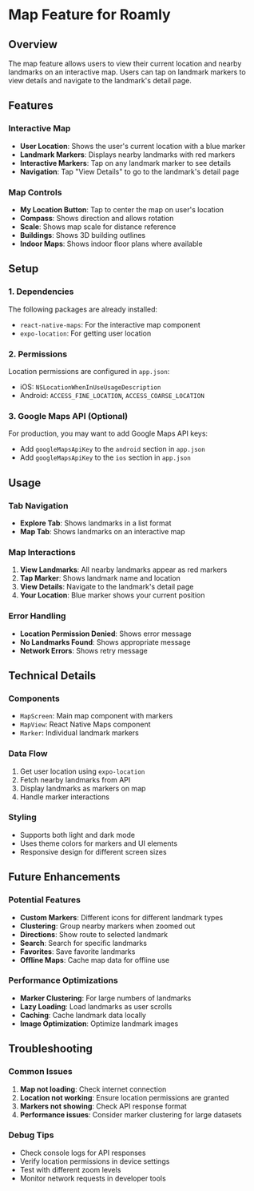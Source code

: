 # Map Feature for Roamly

## Overview
The map feature allows users to view their current location and nearby landmarks on an interactive map. Users can tap on landmark markers to view details and navigate to the landmark's detail page.

## Features

### Interactive Map
- **User Location**: Shows the user's current location with a blue marker
- **Landmark Markers**: Displays nearby landmarks with red markers
- **Interactive Markers**: Tap on any landmark marker to see details
- **Navigation**: Tap "View Details" to go to the landmark's detail page

### Map Controls
- **My Location Button**: Tap to center the map on user's location
- **Compass**: Shows direction and allows rotation
- **Scale**: Shows map scale for distance reference
- **Buildings**: Shows 3D building outlines
- **Indoor Maps**: Shows indoor floor plans where available

## Setup

### 1. Dependencies
The following packages are already installed:
- `react-native-maps`: For the interactive map component
- `expo-location`: For getting user location

### 2. Permissions
Location permissions are configured in `app.json`:
- iOS: `NSLocationWhenInUseUsageDescription`
- Android: `ACCESS_FINE_LOCATION`, `ACCESS_COARSE_LOCATION`

### 3. Google Maps API (Optional)
For production, you may want to add Google Maps API keys:
- Add `googleMapsApiKey` to the `android` section in `app.json`
- Add `googleMapsApiKey` to the `ios` section in `app.json`

## Usage

### Tab Navigation
- **Explore Tab**: Shows landmarks in a list format
- **Map Tab**: Shows landmarks on an interactive map

### Map Interactions
1. **View Landmarks**: All nearby landmarks appear as red markers
2. **Tap Marker**: Shows landmark name and location
3. **View Details**: Navigate to the landmark's detail page
4. **Your Location**: Blue marker shows your current position

### Error Handling
- **Location Permission Denied**: Shows error message
- **No Landmarks Found**: Shows appropriate message
- **Network Errors**: Shows retry message

## Technical Details

### Components
- `MapScreen`: Main map component with markers
- `MapView`: React Native Maps component
- `Marker`: Individual landmark markers

### Data Flow
1. Get user location using `expo-location`
2. Fetch nearby landmarks from API
3. Display landmarks as markers on map
4. Handle marker interactions

### Styling
- Supports both light and dark mode
- Uses theme colors for markers and UI elements
- Responsive design for different screen sizes

## Future Enhancements

### Potential Features
- **Custom Markers**: Different icons for different landmark types
- **Clustering**: Group nearby markers when zoomed out
- **Directions**: Show route to selected landmark
- **Search**: Search for specific landmarks
- **Favorites**: Save favorite landmarks
- **Offline Maps**: Cache map data for offline use

### Performance Optimizations
- **Marker Clustering**: For large numbers of landmarks
- **Lazy Loading**: Load landmarks as user scrolls
- **Caching**: Cache landmark data locally
- **Image Optimization**: Optimize landmark images

## Troubleshooting

### Common Issues
1. **Map not loading**: Check internet connection
2. **Location not working**: Ensure location permissions are granted
3. **Markers not showing**: Check API response format
4. **Performance issues**: Consider marker clustering for large datasets

### Debug Tips
- Check console logs for API responses
- Verify location permissions in device settings
- Test with different zoom levels
- Monitor network requests in developer tools 